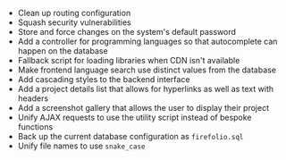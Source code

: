 - Clean up routing configuration
- Squash security vulnerabilities
- Store and force changes on the system's default password
- Add a controller for programming languages so that autocomplete can happen on the database
- Fallback script for loading libraries when CDN isn't available
- Make frontend language search use distinct values from the database
- Add cascading styles to the backend interface
- Add a project details list that allows for hyperlinks as well as text with headers
- Add a screenshot gallery that allows the user to display their project
- Unify AJAX requests to use the utility script instead of bespoke functions
- Back up the current database configuration as `firefolio.sql`
- Unify file names to use `snake_case`
